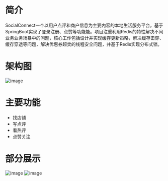 # 简介
SocialConnect一个以用户点评和商户信息为主要内容的本地生活服务平台，基于SpringBoot实现了登录注册、点赞等功能能。项目注重利用Redis的特性解决不同业务业务场暴中的问题，核心工作包括设计并实现缓存更新策略，解决缓存击穿、缓存穿透等问题，解决优惠券超卖的线程安全问题，并基于Redis实现分布式锁。
# 架构图
![image](https://github.com/axdmdYJ/social-connect-backend/assets/121956515/68de3479-9cf7-4965-aeb4-3b528509dfba)
# 主要功能
+ 找店铺
+ 写点评
+ 看热评
+ 点赞关注
# 部分展示
![image](https://github.com/axdmdYJ/social-connect-backend/assets/121956515/3f431248-13f7-4eb8-b2ce-4895a26043f3)
![image](https://github.com/axdmdYJ/social-connect-backend/assets/121956515/7039137f-91f5-432e-96d7-5e11a9d82708)



